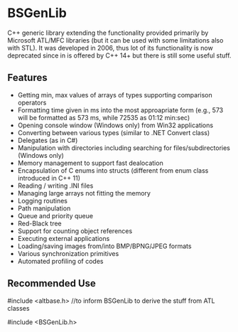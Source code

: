 # BSGenLib
C++ generic library extending the functionality provided primarily by Microsoft ATL/MFC libraries (but it can be used with some limitations also with STL). It was developed in 2006, thus lot of its functionality is now deprecated since in is offered by C++ 14+ but there is still some useful stuff.

## Features
* Getting min, max values of arrays of types supporting comparison operators
* Formatting time given in ms into the most approapriate form (e.g., 573 will be formatted as 573 ms, while 72535 as 01:12 min:sec)
* Opening console window (Windows only) from Win32 applications
* Converting between various types (similar to .NET Convert class)
* Delegates (as in C#)
* Manipulation with directories including searching for files/subdirectories (Windows only)
* Memory management to support fast dealocation
* Encapsulation of C enums into structs (different from enum class introduced in C++ 11)
* Reading / writing .INI files
* Managing large arrays not fitting the memory
* Logging routines
* Path manipulation
* Queue and priority queue
* Red-Black tree
* Support for counting object references
* Executing external applications
* Loading/saving images from/into BMP/BPNG/JPEG formats
* Various synchronization primitives
* Automated profiling of codes

## Recommended Use
\#include <altbase.h>   //to inform BSGenLib to derive the stuff from ATL classes

\#include <BSGenLib.h>
